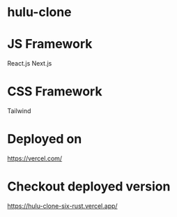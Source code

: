 # hulu-clone 

# JS Framework
  React.js
  Next.js
 
# CSS Framework
  Tailwind

# Deployed on 
  https://vercel.com/

# Checkout deployed version
  https://hulu-clone-six-rust.vercel.app/
